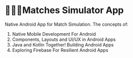 # 📱🤾‍♀️Matches Simulator App

Native Android App for Match Simulation. 
The concepts of:

1. Native Mobile Development For Android
1. Components, Layouts and UI/UX in Android Apps
1. Java and Kotlin Together! Building Android Apps
1. Exploring Firebase For Resilient Android Apps
